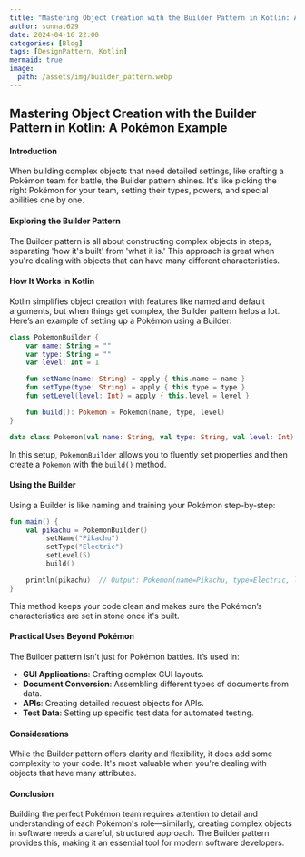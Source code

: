 ```yaml
---
title: "Mastering Object Creation with the Builder Pattern in Kotlin: A Pokémon Example"
author: sunnat629
date: 2024-04-16 22:00
categories: [Blog]
tags: [DesignPattern, Kotlin]
mermaid: true
image:
  path: /assets/img/builder_pattern.webp
---
```


## Mastering Object Creation with the Builder Pattern in Kotlin: A Pokémon Example

#### Introduction

When building complex objects that need detailed settings, like crafting a Pokémon team for battle, the Builder pattern shines. It's like picking the right Pokémon for your team, setting their types, powers, and special abilities one by one.

#### Exploring the Builder Pattern

The Builder pattern is all about constructing complex objects in steps, separating 'how it's built' from 'what it is.' This approach is great when you're dealing with objects that can have many different characteristics.

#### How It Works in Kotlin

Kotlin simplifies object creation with features like named and default arguments, but when things get complex, the Builder pattern helps a lot. Here’s an example of setting up a Pokémon using a Builder:

```kotlin
class PokemonBuilder {
    var name: String = ""
    var type: String = ""
    var level: Int = 1

    fun setName(name: String) = apply { this.name = name }
    fun setType(type: String) = apply { this.type = type }
    fun setLevel(level: Int) = apply { this.level = level }

    fun build(): Pokemon = Pokemon(name, type, level)
}

data class Pokemon(val name: String, val type: String, val level: Int)
```

In this setup, `PokemonBuilder` allows you to fluently set properties and then create a `Pokemon` with the `build()` method.

#### Using the Builder

Using a Builder is like naming and training your Pokémon step-by-step:

```kotlin
fun main() {
    val pikachu = PokemonBuilder()
        .setName("Pikachu")
        .setType("Electric")
        .setLevel(5)
        .build()

    println(pikachu)  // Output: Pokemon(name=Pikachu, type=Electric, level=5)
}
```

This method keeps your code clean and makes sure the Pokémon’s characteristics are set in stone once it's built.

#### Practical Uses Beyond Pokémon

The Builder pattern isn’t just for Pokémon battles. It’s used in:

- **GUI Applications**: Crafting complex GUI layouts.
- **Document Conversion**: Assembling different types of documents from data.
- **APIs**: Creating detailed request objects for APIs.
- **Test Data**: Setting up specific test data for automated testing.

#### Considerations

While the Builder pattern offers clarity and flexibility, it does add some complexity to your code. It's most valuable when you're dealing with objects that have many attributes.

#### Conclusion

Building the perfect Pokémon team requires attention to detail and understanding of each Pokémon's role—similarly, creating complex objects in software needs a careful, structured approach. The Builder pattern provides this, making it an essential tool for modern software developers.